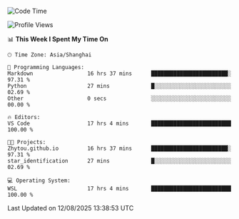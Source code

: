 <!--START_SECTION:waka-->
![Code Time](http://img.shields.io/badge/Code%20Time-3%2C073%20hrs-blue)

![Profile Views](http://img.shields.io/badge/Profile%20Views-0-blue)

📊 **This Week I Spent My Time On** 

```text
🕑︎ Time Zone: Asia/Shanghai

💬 Programming Languages: 
Markdown                 16 hrs 37 mins      ████████████████████████░   97.31 % 
Python                   27 mins             █░░░░░░░░░░░░░░░░░░░░░░░░   02.69 % 
Other                    0 secs              ░░░░░░░░░░░░░░░░░░░░░░░░░   00.00 % 

🔥 Editors: 
VS Code                  17 hrs 4 mins       █████████████████████████   100.00 % 

🐱‍💻 Projects: 
Zhytou.github.io         16 hrs 37 mins      ████████████████████████░   97.31 % 
star_identification      27 mins             █░░░░░░░░░░░░░░░░░░░░░░░░   02.69 % 

💻 Operating System: 
WSL                      17 hrs 4 mins       █████████████████████████   100.00 % 
```


 Last Updated on 12/08/2025 13:38:53 UTC
<!--END_SECTION:waka-->